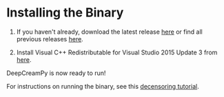 # Installing the Binary

1. If you haven't already, download the latest release [here](https://github.com/Deepshift/DeepCreamPy/releases/latest) or find all previous releases [here](https://github.com/Deepshift/DeepCreamPy/releases).

2. Install Visual C++ Redistributable for Visual Studio 2015 Update 3 from [here](https://www.microsoft.com/en-us/download/details.aspx?id=53587).

DeepCreamPy is now ready to run!

For instructions on running the binary, see this [decensoring tutorial](USAGE.md).
